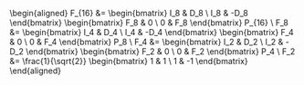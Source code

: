 \begin{aligned}
F_{16} &= \begin{bmatrix} I_8 & D_8 \\ I_8 & -D_8 \end{bmatrix} \begin{bmatrix} F_8 & 0 \\ 0 & F_8 \end{bmatrix} P_{16} \\
F_8 &= \begin{bmatrix} I_4 & D_4 \\ I_4 & -D_4 \end{bmatrix} \begin{bmatrix} F_4 & 0 \\ 0 & F_4 \end{bmatrix} P_8 \\
F_4 &= \begin{bmatrix} I_2 & D_2 \\ I_2 & -D_2 \end{bmatrix} \begin{bmatrix} F_2 & 0 \\ 0 & F_2 \end{bmatrix} P_4 \\
F_2 &= \frac{1}{\sqrt{2}} \begin{bmatrix} 1 & 1 \\ 1 & -1 \end{bmatrix}
\end{aligned}